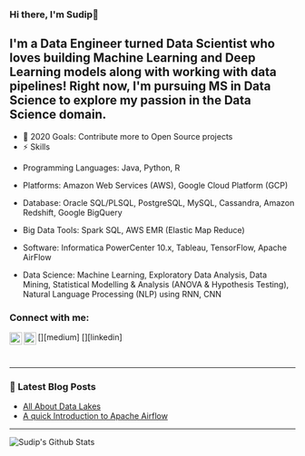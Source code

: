 ### Hi there, I'm Sudip👋
## I'm a Data Engineer turned Data Scientist who loves building Machine Learning and Deep Learning models along with working with data pipelines! Right now, I'm pursuing MS in Data Science to explore my passion in the Data Science domain.
- 🥅 2020 Goals: Contribute more to Open Source projects
- ⚡ Skills

* Programming Languages: Java, Python, R

* Platforms: Amazon Web Services (AWS), Google Cloud Platform (GCP)

* Database: Oracle SQL/PLSQL, PostgreSQL, MySQL, Cassandra, Amazon Redshift, Google BigQuery

* Big Data Tools: Spark SQL, AWS EMR (Elastic Map Reduce)

* Software: Informatica PowerCenter 10.x, Tableau, TensorFlow, Apache AirFlow

* Data Science: Machine Learning, Exploratory Data Analysis, Data Mining, Statistical Modelling & Analysis (ANOVA & Hypothesis Testing), Natural Language Processing (NLP) using RNN, CNN 

### Connect with me:

[<img align="left" alt="sp | Medium" width="22px" src="medium.com/@sudip.padhye" />][medium]
[<img align="left" alt="sp | LinkedIn" width="22px" src="https://cdn.jsdelivr.net/npm/simple-icons@v3/icons/linkedin.svg" />][linkedin]

<br />

---

### 📕 Latest Blog Posts
<!-- BLOG-POST-LIST:START -->
- [All About Data Lakes](https://medium.com/@sudip.padhye/all-about-data-lakes-b07b5b1f9a31)
- [A quick Introduction to Apache Airflow](https://medium.com/@sudip.padhye/a-quick-introduction-to-apache-airflow-73d3c9d6e8e0)

<!-- BLOG-POST-LIST:END -->

---

<img align="left" alt="Sudip's Github Stats" src="https://github-readme-stats.vercel.app/api?username=sudip-padhye&show_icons=true&hide_border=true" />